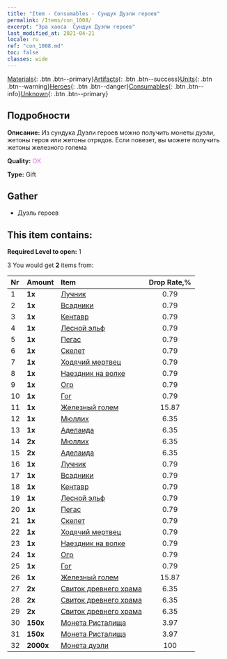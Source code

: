 ```yaml
---
title: "Item - Consumables - Сундук Дуэли героев"
permalink: /Items/con_1008/
excerpt: "Эра хаоса  Сундук Дуэли героев"
last_modified_at: 2021-04-21
locale: ru
ref: "con_1008.md"
toc: false
classes: wide
---
```

 [Materials](/ru/Items/){: .btn .btn--primary}[Artifacts](/ru/Items/Artifacts/){: .btn .btn--success}[Units](/ru/Items/Units/){: .btn .btn--warning}[Heroes](/ru/Items/Heroes/){: .btn .btn--danger}[Consumables](/ru/Items/Consumables/){: .btn .btn--info}[Unknown](/ru/Items/Unknown/){: .btn .btn--primary}

## Подробности
 **Описание:** Из сундука Дуэли героев можно получить монеты дуэли, жетоны героя или жетоны отрядов. Если повезет, вы можете получить жетоны железного голема

 **Quality:** <span style="color: #DA70D6">OK</span>

 **Type:** Gift

## Gather

*    Дуэль героев 

## This item contains:

 **Required Level to open:** 1

 3 You would get **2** items  from:

  | Nr | Amount |     Item    | Drop Rate,% |
  |:---|:-------|:------------|:---------:|
  | 1 |  **1x** | [Лучник](/ru/Items/unt_191/) | 0.79 | 
  | 2 |  **1x** | [Всадники](/ru/Items/unt_195/) | 0.79 | 
  | 3 |  **1x** | [Кентавр](/ru/Items/unt_199/) | 0.79 | 
  | 4 |  **1x** | [Лесной эльф](/ru/Items/unt_201/) | 0.79 | 
  | 5 |  **1x** | [Пегас](/ru/Items/unt_202/) | 0.79 | 
  | 6 |  **1x** | [Скелет](/ru/Items/unt_208/) | 0.79 | 
  | 7 |  **1x** | [Ходячий мертвец](/ru/Items/unt_209/) | 0.79 | 
  | 8 |  **1x** | [Наездник на волке](/ru/Items/unt_218/) | 0.79 | 
  | 9 |  **1x** | [Огр](/ru/Items/unt_220/) | 0.79 | 
  | 10 |  **1x** | [Гог](/ru/Items/unt_227/) | 0.79 | 
  | 11 |  **1x** | [Железный голем](/ru/Items/unt_237/) | 15.87 | 
  | 12 |  **1x** | [Мюллих](/ru/Items/her_360/) | 6.35 | 
  | 13 |  **1x** | [Аделаида](/ru/Items/her_359/) | 6.35 | 
  | 14 |  **2x** | [Мюллих](/ru/Items/her_360/) | 6.35 | 
  | 15 |  **2x** | [Аделаида](/ru/Items/her_359/) | 6.35 | 
  | 16 |  **1x** | [Лучник](/ru/Items/unt_191/) | 0.79 | 
  | 17 |  **1x** | [Всадники](/ru/Items/unt_195/) | 0.79 | 
  | 18 |  **1x** | [Кентавр](/ru/Items/unt_199/) | 0.79 | 
  | 19 |  **1x** | [Лесной эльф](/ru/Items/unt_201/) | 0.79 | 
  | 20 |  **1x** | [Пегас](/ru/Items/unt_202/) | 0.79 | 
  | 21 |  **1x** | [Скелет](/ru/Items/unt_208/) | 0.79 | 
  | 22 |  **1x** | [Ходячий мертвец](/ru/Items/unt_209/) | 0.79 | 
  | 23 |  **1x** | [Наездник на волке](/ru/Items/unt_218/) | 0.79 | 
  | 24 |  **1x** | [Огр](/ru/Items/unt_220/) | 0.79 | 
  | 25 |  **1x** | [Гог](/ru/Items/unt_227/) | 0.79 | 
  | 26 |  **1x** | [Железный голем](/ru/Items/unt_237/) | 15.87 | 
  | 27 |  **2x** | [Свиток древнего храма](/ru/Items/con_697/) | 6.35 | 
  | 28 |  **2x** | [Свиток древнего храма](/ru/Items/con_697/) | 6.35 | 
  | 29 |  **2x** | [Свиток древнего храма](/ru/Items/con_697/) | 6.35 | 
  | 30 |  **150x** | [Монета Ристалища](/ru/Items/con_903/) | 3.97 | 
  | 31 |  **150x** | [Монета Ристалища](/ru/Items/con_903/) | 3.97 | 
  | 32 |  **2000x** | [Монета дуэли](/ru/Items/con_907/) | 100 | 
